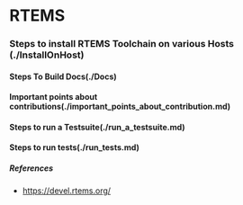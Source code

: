 # RTEMS 

### Steps to install RTEMS Toolchain on various Hosts (./InstallOnHost)
#### Steps To Build Docs(./Docs)
#### Important points about contributions(./important_points_about_contribution.md) 
#### Steps to run a Testsuite(./run_a_testsuite.md) 
#### Steps to run tests(./run_tests.md) 

##### References
* https://devel.rtems.org/

